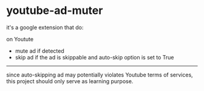 # youtube-ad-muter

it's a google extension that do:

on Youtute

- mute ad if detected
- skip ad if the ad is skippable and auto-skip option is set to True

---

since auto-skipping ad may potentially violates Youtube terms of services, this project should only serve as learning purpose.
